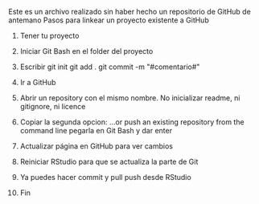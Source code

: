 Este es un archivo realizado sin haber hecho un repositorio de GitHub de antemano
Pasos para linkear un proyecto existente a GitHub

1. Tener tu proyecto
2. Iniciar Git Bash en el folder del proyecto
3. Escribir
git init
git add .
git commit -m "#comentario#"

4. Ir a GitHub
5. Abrir un repository con el mismo nombre. No inicializar readme, ni gitignore, ni licence
6. Copiar la segunda opcion: …or push an existing repository from the command line
  pegarla en Git Bash y dar enter
7. Actualizar página en GitHub para ver cambios
8. Reiniciar RStudio para que se actualiza la parte de Git
9. Ya puedes hacer commit y pull push desde RStudio
10. Fin